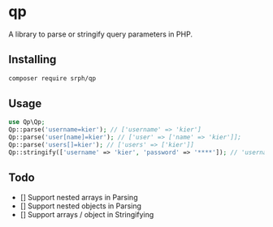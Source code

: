 # qp
A library to parse or stringify query parameters in PHP.

## Installing
```bash
composer require srph/qp
```

## Usage
```php
use Qp\Qp;
Qp::parse('username=kier'); // ['username' => 'kier']
Qp::parse('user[name]=kier'); // ['user' => ['name' => 'kier']];
Qp::parse('users[]=kier'); // ['users' => ['kier']]
Qp::stringify(['username' => 'kier', 'password' => '****']); // 'username=kier&password=*****'
```

## Todo
- [] Support nested arrays in Parsing
- [] Support nested objects in Parsing
- [] Support arrays / object in Stringifying